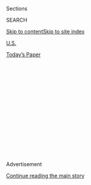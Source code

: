 <div id="app">

<div>

<div>

<div>

<div class="NYTAppHideMasthead css-1q2w90k e1suatyy0">

<div class="section css-ui9rw0 e1suatyy2">

<div class="css-eph4ug er09x8g0">

<div class="css-6n7j50">

</div>

<span class="css-1dv1kvn">Sections</span>

<div class="css-10488qs">

<span class="css-1dv1kvn">SEARCH</span>

</div>

[Skip to content](#site-content)[Skip to site
index](#site-index)

</div>

<div id="masthead-section-label" class="css-1wr3we4 eaxe0e00">

[U.S.](https://www.nytimes3xbfgragh.onion/section/us)

</div>

<div class="css-10698na e1huz5gh0">

</div>

</div>

<div id="masthead-bar-one" class="section hasLinks css-15hmgas e1csuq9d3">

<div class="css-uqyvli e1csuq9d0">

</div>

<div class="css-1uqjmks e1csuq9d1">

</div>

<div class="css-9e9ivx">

[](https://myaccount.nytimes3xbfgragh.onion/auth/login?response_type=cookie&client_id=vi)

</div>

<div class="css-1bvtpon e1csuq9d2">

[Today’s
Paper](https://www.nytimes3xbfgragh.onion/section/todayspaper)

</div>

</div>

</div>

</div>

<div data-aria-hidden="false">

<div id="site-content" data-role="main">

<div>

<div class="css-1aor85t" style="opacity:0.000000001;z-index:-1;visibility:hidden">

<div class="css-1hqnpie">

<div class="css-epjblv">

<span class="css-17xtcya">[U.S.](/section/us)</span><span class="css-x15j1o">|</span><span class="css-fwqvlz">Civil
Rights Law Protects Gay and Transgender Workers, Supreme Court
Rules</span>

</div>

<div class="css-k008qs">

<div class="css-1iwv8en">

<span class="css-18z7m18"></span>

<div>

</div>

</div>

<span class="css-1n6z4y">https://nyti.ms/2B7rZtS</span>

<div class="css-1705lsu">

<div class="css-4xjgmj">

<div class="css-4skfbu" data-role="toolbar" data-aria-label="Social Media Share buttons, Save button, and Comments Panel with current comment count" data-testid="share-tools">

  - 
  - 
  - 
  - 
    
    <div class="css-6n7j50">
    
    </div>

  - 
  - 

</div>

</div>

</div>

</div>

</div>

</div>

<div id="NYT_TOP_BANNER_REGION" class="css-13pd83m">

</div>

<div id="top-wrapper" class="css-1sy8kpn">

<div id="top-slug" class="css-l9onyx">

Advertisement

</div>

[Continue reading the main
story](#after-top)

<div class="ad top-wrapper" style="text-align:center;height:100%;display:block;min-height:250px">

<div id="top" class="place-ad" data-position="top" data-size-key="top">

</div>

</div>

<div id="after-top">

</div>

</div>

<div>

<div id="sponsor-wrapper" class="css-1hyfx7x">

<div id="sponsor-slug" class="css-19vbshk">

Supported by

</div>

[Continue reading the main
story](#after-sponsor)

<div id="sponsor" class="ad sponsor-wrapper" style="text-align:center;height:100%;display:block">

</div>

<div id="after-sponsor">

</div>

</div>

<div class="css-186x18t">

</div>

<div class="css-1vkm6nb ehdk2mb0">

# Civil Rights Law Protects Gay and Transgender Workers, Supreme Court Rules

</div>

The court said the language of the Civil Rights Act of 1964, which
prohibits sex discrimination, applies to discrimination based on sexual
orientation and gender identity.

<div class="css-79elbk" data-testid="photoviewer-wrapper">

<div class="css-z3e15g" data-testid="photoviewer-wrapper-hidden">

</div>

<div class="css-1a48zt4 ehw59r15" data-testid="photoviewer-children">

![<span class="css-16f3y1r e13ogyst0" data-aria-hidden="true">Tiffany
Munroe on Sunday in Brooklyn during a rally to call attention to
violence against transgender people of
color.</span><span class="css-cnj6d5 e1z0qqy90" itemprop="copyrightHolder"><span class="css-1ly73wi e1tej78p0">Credit...</span><span><span>Demetrius
Freeman for The New York
Times</span></span></span>](https://static01.graylady3jvrrxbe.onion/images/2020/06/15/us/politics/15dc-scotus-lgbt/merlin_173534901_83f3865e-6ba4-4f1b-8d6c-a7f54db8cce8-articleLarge.jpg?quality=75&auto=webp&disable=upscale)

</div>

</div>

<div class="css-18e8msd">

<div class="css-vp77d3 epjyd6m0">

<div class="css-hus3qt ey68jwv0" data-aria-hidden="true">

[![Adam
Liptak](https://static01.graylady3jvrrxbe.onion/images/2018/07/13/multimedia/author-adam-liptak/author-adam-liptak-thumbLarge-v3.png
"Adam Liptak")](https://www.nytimes3xbfgragh.onion/by/adam-liptak)

</div>

<div class="css-1baulvz">

By [<span class="css-1baulvz last-byline" itemprop="name">Adam
Liptak</span>](https://www.nytimes3xbfgragh.onion/by/adam-liptak)

</div>

</div>

  - 
    
    <div class="css-ld3wwf e16638kd2">
    
    Published June 15, 2020Updated June 16,
    2020
    
    </div>

  - 
    
    <div class="css-4xjgmj">
    
    <div class="css-pvvomx" data-role="toolbar" data-aria-label="Social Media Share buttons, Save button, and Comments Panel with current comment count" data-testid="share-tools">
    
      - 
      - 
      - 
      - 
        
        <div class="css-6n7j50">
        
        </div>
    
      - 
      - 
    
    </div>
    
    </div>

</div>

</div>

<div class="section meteredContent css-1r7ky0e" name="articleBody" itemprop="articleBody">

<div class="css-1fanzo5 StoryBodyCompanionColumn">

<div class="css-53u6y8">

WASHINGTON — The Supreme Court [ruled on
Monday](https://www.supremecourt.gov/opinions/19pdf/17-1618_hfci.pdf)
that a landmark civil rights law protects [gay and transgender
workers](https://www.nytimes3xbfgragh.onion/2020/06/16/podcasts/the-daily/supreme-court-lgbtq.html)
from workplace discrimination, handing the movement for L.G.B.T.
equality a long-sought and unexpected victory.

“An employer who fires an individual merely for being gay or transgender
defies the law,” Justice Neil M. Gorsuch wrote for the majority in the
6-to-3 ruling.

That opinion and two dissents, spanning 168 pages, touched on a host of
flash points in the culture wars involving the L.G.B.T. community —
bathrooms, locker rooms, sports, pronouns and religious objections to
same-sex marriage. The decision, the first major case on transgender
rights, came amid widespread demonstrations, some protesting violence
aimed at transgender people of color.

Until Monday’s decision, it was legal in more than half of the states to
fire workers for being gay, bisexual or transgender. The vastly
consequential decision thus extended workplace protections to millions
of people across the nation, continuing a series of Supreme Court
[victories for gay
rights](https://www.nytimes3xbfgragh.onion/2015/06/27/us/supreme-court-same-sex-marriage.html)
even after President Trump transformed the court with his two
appointments.

</div>

</div>

<div class="css-1fanzo5 StoryBodyCompanionColumn">

<div class="css-53u6y8">

The decision achieved a decades-long goal of gay rights proponents, one
they had initially considered much easier to achieve than a
constitutional right to same-sex marriage. But even as the Supreme Court
established that right in 2015, workplace discrimination remained lawful
in most of the country. An employee who married a same-sex partner in
the morning could be fired that afternoon for being gay.

Monday’s lopsided ruling, coming from a fundamentally conservative
court, was a surprise. Justice Gorsuch, who was Mr. Trump’s first
appointment to the court, was joined by Chief Justice John G. Roberts
Jr. and Justices Ruth Bader Ginsburg, Stephen G. Breyer, Sonia Sotomayor
and Elena Kagan.

Supporters of L.G.B.T. rights were elated by the ruling, which they said
was long overdue.

“This is a simple and profound victory for L.G.B.T. civil rights,” said
Suzanne B. Goldberg, a law professor at Columbia. “Many of us feared
that the court was poised to gut sex discrimination protections and
allow employers to discriminate based on sexual orientation and gender
identity, yet it declined the federal government’s invitation to take
that damaging path.”

In remarks to reporters, Mr. Trump said he accepted the ruling. “I’ve
read the decision,” he said, “and some people were surprised, but
they’ve ruled and we live with their decision.” He added that it was a
“very powerful decision, actually.”

The Trump administration had urged the court to rule against gay and
transgender workers, and it has [barred most transgender
people](https://www.nytimes3xbfgragh.onion/2019/01/22/us/politics/transgender-ban-military-supreme-court.html)
from serving in the military. The Department of Health and Human
Services [issued a
regulation](https://www.nytimes3xbfgragh.onion/2020/06/12/us/politics/trump-transgender-rights.html)
on Friday that undid protections for transgender patients against
discrimination by doctors, hospitals and health insurance companies.

</div>

</div>

<div class="css-1fanzo5 StoryBodyCompanionColumn">

<div class="css-53u6y8">

Those actions involved different laws from the one at issue on Monday,
and the Supreme Court has allowed the military ban to go into effect
while lawsuits challenging it proceed. Still, the court’s ruling
suggested that a new era in transgender rights has arrived.

The decision, covering two sets of cases, was the court’s first on
lesbian, gay, bisexual and transgender rights since the [retirement
in 2018 of Justice Anthony M.
Kennedy](https://www.nytimes3xbfgragh.onion/2018/06/27/us/politics/anthony-kennedy-retire-supreme-court.html?module=inline),
who wrote the majority opinions in all four of the court’s major gay
rights decisions. Proponents of those rights had worried that his
departure would halt the progress of the movement toward
equality.

</div>

</div>

<div class="audioFigureHeading">

<div class="css-1et479a">

![](https://static01.graylady3jvrrxbe.onion/images/2017/01/29/podcasts/the-daily-album-art/the-daily-album-art-articleInline-v2.jpg?quality=75&auto=webp&disable=upscale)

</div>

### Listen to ‘The Daily’: A Landmark Supreme Court Ruling

<span class="css-59o34k">A surprise majority of judges ruled that the
Civil Rights Act protects gay and transgender people from workplace
discrimination.</span>

</div>

<div class="css-qe9gm7">

<div>

<div class="css-1g7y0i5 e1drnplw0">

<div class="css-1ceswkc e1drnplw1">

</div>

<div class="css-f2fzwx e1drnplw2">

<div data-aria-labelledby="modal-title" data-role="region">

<div id="modal-title" class="css-mln36k">

transcript

</div>

<div class="css-pbq7ev">

</div>

<span>Back to The
Daily</span>

<div class="css-f6lhej">

<div class="css-1ialerq">

<div class="css-1701swk">

bars

</div>

<div>

<div class="css-1t7yl1y">

0:00/23:39

</div>

<div class="css-og85jy">

\-23:39

</div>

</div>

</div>

</div>

<div class="css-15fbio0">

<div class="css-1p4nyns">

transcript

## Listen to ‘The Daily’: A Landmark Supreme Court Ruling

### Hosted by Michael Barbaro, produced by Annie Brown, Luke Vander Ploeg, Asthaa Chaturvedi and Sydney Harper, and edited by M.J. Davis Lin and Lisa Chow

#### A surprise majority of judges ruled that the Civil Rights Act protects gay and transgender people from workplace discrimination.

</div>

  - aimee stephens  
    My name is Aimee Stephens. I’m 58 years old, and I live in Redford,
    Mich.

  - michael barbaro  
    Aimee, I wonder if you could read from the letter that you handed
    your boss.

  - aimee stephens  
    Sure.
    
    “Dear friends and co-workers. I have known many of you for some time
    now, and I count you all as my friends. What I must tell you is very
    difficult for me and is taking all the courage I can muster. I am
    writing this both to inform you of a significant change in my life
    and to ask for your patience, understanding, and support, which I
    would treasure greatly. I have a gender identity disorder that I
    have struggled with my entire life. I have felt imprisoned in a body
    that does not match my mind, and this has caused me great despair
    and loneliness. With the support of my loving wife, I have decided
    to become the person that my mind already is. At the end of my
    vacation, on Aug. 26, 2013, I will return to work as my true self,
    Aimee Australia Stephens, in appropriate business attire. I realize
    that some of you may have trouble understanding this. In truth, I
    have had to live with it every day of my life, and even I do not
    fully understand it myself. It is my wish that I can continue my
    work at R.G. & G.R. Harris Funeral Homes doing what I have always
    done, which is my best.”

  - \[music\]

  - aimee stephens  
    I gave it to the boss. And then two weeks later, he came back with
    his own letter, which was my letter of dismissal. Basically, his
    letter to me was that, your services are no longer needed. This is
    what we’re offering. You have 21 days to make up your mind. But if
    you accept severance package, you will have to agree to keep your
    mouth shut and not ever talk about this to anyone. And I didn’t
    think I could live with that the rest of my life. At that point, I
    knew I had to do something. After all, this was not only happening
    to me, but to thousands of others. And the only thing I knew to do
    was basically to take it to court. That’s what I did.

  - \[music\]

  - \[crowd chanting\]

  - archived recording  
    We’re coming on the air because of a major civil rights decision out
    of the United States Supreme Court.

michael barbaro

From The New York Times, I’m Michael Barbaro. This is “The Daily.”

  - archived recording  
    The decision now is clear from the Supreme Court —

michael barbaro

Today —

  - archived recording  
    — they have issued a ruling that now bans discrimination by
    employers against transgender individuals and gay individuals.

  - crowd chanting  
    Trans lives matter\! Trans lives matter\! Trans lives matter\!

michael barbaro

Adam Liptak on the surprise majority that decided the case.

It’s Tuesday, June 16.

Adam, tell us about this ruling on Monday.

adam liptak

The Supreme Court issued a huge ruling, a very consequential ruling. It
said that all across the nation, it’s no longer permissible for
employers to fire people simply for being gay or transgender. Now, you
might think that’s already the state of the world. But in 27 states,
there’s no federal protection for gay and transgender workers. Gay
people have a constitutional right to get married. They have since 2015.
They can get married on a Monday morning, and when their employer found
out about it Monday afternoon, they could be fired without consequence,
simply for being gay. Until Monday’s ruling from the Supreme Court.

michael barbaro

So in the national debate over the rights for gay and transgender
people, this was a kind of untouched area — employment.

adam liptak

Right, it’s sort of surprising. I mean, most people I think, think it’s
unlawful to discriminate against them for being gay or transgender. But
until this Supreme Court ruling on Monday, people were without
protection in about half the nation.

michael barbaro

And Adam, remind us of the specific cases that are involved in this
ruling. I know we’ve talked about them in the past on the show.

adam liptak

Yeah, so there are actually three separate cases, two of them involving
gay men, one involving a transgender woman. The cases involving gay men
were a government worker in Georgia and a skydiving instructor, both of
whom alleged in their lawsuits that they’d been fired for being gay. And
the third was a transgender woman named Aimee Stephens, who, Michael,
your listeners may remember, because —

michael barbaro

Right.

adam liptak

— you had a conversation with her and she described how, when she
announced she was going to assume the gender identity that she believed
was hers, the reaction of the funeral home for whom she worked was to
fire her.

michael barbaro

Right, this letter that she had spent years composing in her head and on
paper that told her friends and her colleagues and her boss who she was,
was actually what ended up getting her fired.

adam liptak

That’s right.

michael barbaro

And, Adam, what was the central legal question posed in these three
different cases?

adam liptak

The question in the case is whether Title VII of the Civil Rights Act of
1964 — a landmark piece of civil rights legislation which prohibits
discrimination based on race, religion, ethnicity, and sex — applies to
sexual orientation and gender identity discrimination. And drilling down
just a little bit more, the key question is whether the phrase
“discrimination because of sex” covers sexual orientation and gender
identity.

michael barbaro

Right, and as I recall from talking about these oral arguments with you
many months ago, the case very much rested, not just on what the entire
court thought of the phrase “because of sex” and what it meant, but
specifically what the conservative justices on the court, who are now in
the majority — what they thought that that phrase meant.

adam liptak

That’s right. I mean, you have a court where the four more liberal votes
are pretty much locked in. You know what they’re going to do, and they
have to pick up a conservative vote. And the question with this court
was, the conservative vote they would ordinarily be sure of picking up
was that of Justice Anthony Kennedy, who wrote all four of the major gay
rights decisions before this one. But he retired in 2018, replaced by
Justice Brett Kavanaugh. And so the court has a five justice
conservative majority. And for the liberals to win, they’d have to pick
off at least one of them.

michael barbaro

And it sounds like they did that.

adam liptak

Oh, yeah, in fact they got two, Justice Gorsuch, President Trump’s first
appointee, and they also picked up Chief Justice John G. Roberts. So you
got a 6-3 decision in the end. And, Michael, just to put that in
context, this is a very conservative court. This is a court that gay
rights advocates were terrified of. So to get a 6-3 victory from this
court on a consequential, stunning, vastly important decision is really
something.

michael barbaro

So let’s talk about these two conservative justices who sided with the
liberal justices in this case.

adam liptak

Well, the key justice is Justice Gorsuch. He writes the majority
opinion. He’s the only one whose language we have in front of us and
whose reasoning we know for certain. And he says it is impossible to
discriminate against a person for being homosexual or transgender
without discriminating against that individual based on sex. Consider,
for example, an employer with two employees, both of whom are attracted
to men. The two individuals are, to the employer’s mind, materially
identical in all respects, except that one is a man and the other a
woman. If the employer fires the male employee for no reason other than
the fact he is attracted to men, the employer discriminates against him
for traits or actions it tolerates in his female colleague.

michael barbaro

So Gorsuch is arguing, you can’t divorce discrimination based on sexual
identity, sexual orientation, from gender, and perhaps cultural
expectations of gender.

adam liptak

That’s right. He says, listen, it may not be the only factor, but it’s a
factor and that’s good enough for this law.

michael barbaro

Right, and therefore, by his logic, that word, that phrase, “because of
sex” in 1964, clearly applies to gay and transgender people today.

adam liptak

Exactly right.

michael barbaro

And so what explanation do the other conservative justices who did not
join Gorsuch in the majority give for breaking with him, and with
Roberts, if Gorsuch and Roberts found a pretty conservative
justification for extending these rights to gay and transgender people?

adam liptak

So there are two separate dissents, but the theme that runs through both
of them, Michael, is that it’s just not a natural way to read this set
of words. That in 1964, nobody thought that they were prohibiting
discrimination against gay people and transgender people. And Justice
Kavanaugh in his dissent says, even today, when you ask people what
“because of sex” means to them, they will not typically say oh, that
means because of sexual orientation, because of gender identity. Then
Alito and Thomas, but not Kavanaugh, go on to talk about what they view
as the very pernicious consequences of the majority decision, which they
say will have an impact on restrooms and locker rooms and college sports
and maybe professional sports and religious employers and freedom of
speech. Justice Alito even says it might prohibit people from using
anything other than the preferred pronouns of the people to whom they
talk.

michael barbaro

Right, but of course in the end, those three justices were outvoted. And
two of their conservative allies went in the other direction. And I have
to say, and I don’t know if this is the case for you, it seems
surprising that the majority opinion in this landmark gay and
transgender rights case was written by a conservative member of the
court.

adam liptak

Oh, yeah. No, I think it’s a big surprise to me, big surprise to gay
rights advocates, big surprise to the L.G.B.T. community. I will say
this, Michael, that if you’d asked me in September what the outcome of
this case was going to be, I would have said it’s classic 5-4,
conservatives against liberals.

michael barbaro

You said that on our show. You said this was —

adam liptak

Right, but once it was argued, once we saw Gorsuch struggling with this
textual question at the argument in September, I started to think that
there was a live possibility it would be 5-4, the liberals plus Gorsuch.
And I guess the chief justice came along for the ride.

michael barbaro

But that makes me wonder, does a ruling like this, and the composition
of the majority, does that make you conclude that ultimately, we don’t
really know this relatively new Supreme Court, this conservative
majority court, as well as perhaps, everyone thinks that they do?

adam liptak

That’s a really important point. People on the left are very unhappy
that President Trump got to appoint two people to the Supreme Court. But
those two people don’t vote together all that often. Overall, their
voting will be conservative. But they’re individual people with
individual jurisprudential commitments, and they will from time to time
surprise you as Justice Gorsuch surprised us in this one.

michael barbaro

We’ll be right back.

Adam, how is this ruling being received by those who are champions of
religious liberty? Because I have to imagine that they are not looking
favorably on a ruling that says every employer, including employers run
by people whose religion says that being homosexual is wrong, would
welcome this ruling.

adam liptak

Sure, they’re nervous about this ruling. And in dissent, Justice Alito
said they’re right to be nervous, that this ruling can make religious
people and religious employers on the hook for employment discrimination
if they just follow the dictates of their faith. Justice Gorsuch, who is
ordinarily very sympathetic to those kinds of claims of religion said,
listen, that’s not this case. We’ll deal with that case down the line.
But he did say, let me tell you, first of all, Title VII itself has an
exemption for religious employers. There are other laws and
constitutional provisions which can protect religious people and
religious employers. So his basic answer is, we’ll get back to you on
that.

michael barbaro

Hm, so this ruling may leave open the possibility that an employer could
bring future cases that could make it all the way up to the Supreme
Court challenging this ruling on the grounds of religious liberty,
saying this ruling infringes on my right to practice my religion the way
I see fit.

adam liptak

Yeah, clashes between religious employers and their employees are
commonplace, and we’re waiting, even in this term, for a decision on
whether employment discrimination laws apply to Catholic school
teachers. So that clash is something that’s very much on the front
burner at the court, but we don’t have an answer yet.

michael barbaro

Adam, you’ve been covering the Supreme Court for The Times for more than
a decade. And you have watched this debate over L.G.B.T.Q. rights play
out before the justices on many occasions. Where does this decision
stack up in that history of the decisions that they have made?

adam liptak

Well, for gay rights, it easily ranks with the top three. It ranks with
the decisions in which the court struck down a Texas law making gay sex
a crime. It stands with the decision establishing a constitutional right
to same sex marriage. And now for gay people, we have this enormously
consequential decision protecting them from employment discrimination.
And let’s not forget, for transgender people, we have the first major
transgender rights case from the Supreme Court ever.

michael barbaro

So by definition, this is a historic case when it comes to rights.

adam liptak

Some historic cases are symbolic only. This historic case will have a
real-world impact for lots and lots of people.

michael barbaro

It’s interesting that this decision comes three and a half years into an
administration, the Trump administration, that has repeatedly taken
actions to restrict the rights of transgender Americans, in particular.
You know, banning them from serving in the military, telling the
military to stop paying for gender confirmation surgery. And just about
a week ago, narrowing the definition of sex discrimination in the
Affordable Care Act to omit protections for transgender people. So how
does Monday’s decision affect those? Because after all, the United
States government is a major employer, right?

adam liptak

Yeah, so as an employer, it’s subject to Title VII like other kinds of
employers. When it’s talking about health care, when it’s talking about
the military, those are different statutes, and whether it has the power
or not to disadvantage transgender people is an open question. This
decision of course, gives you some sense that challenges to Trump
administration actions would meet with positive reception at the court.
But they’re different statutes in different settings, and the president
gets a lot of deference when it’s the military who’s involved. We do
have a quick sense that President Trump is prepared to accept the
Supreme Court’s decision on Monday. He was asked about it at a press
availability and he said, they ruled, and we live with their decision, a
very powerful decision.

michael barbaro

Speaking of that kind of atmospheric change, I have noticed that in the
protests that we’ve been seeing all over the United States for the past
few weeks, that in addition to protesting against racism, demonstrators
have taken up the issue of trans rights and calling for the protection
of black trans people, for example.

adam liptak

Yeah, so society is moving very fast on these issues. The protests
reflect that. One thing that struck me that also reflects it is that
more than 200 major corporations filed briefs in these cases saying,
please subject us to these laws, please make it possible to sue us.
Because the commitment among very large parts of society to equality for
black people, gay people, trans people is moving quite quickly in the
direction of equality. And the Supreme Court, which is seldom very far
out of step with the American public, as reflected in this decision,
seems to agree.

michael barbaro

Adam, what has been the response from the plaintiffs in this case? I
remember speaking with Aimee Stephens after the oral arguments, and she
had some real doubts about whether the court was going to ultimately
rule in her favor.

adam liptak

Yeah, that’s right, Michael. There are three plaintiffs in the three
cases, two of them have sadly died, including Aimee Stephens, who died
just a few weeks ago. So she didn’t see the result of her lawsuit. But
she did sketch out some thoughts in anticipation that the court might
rule in her favor. So she wrote these words. “Firing me because I’m
transgender was discrimination, plain and simple. And I am glad the
court recognized that what happened to me is wrong and illegal. I am
thankful that the court said my transgender siblings and I have a place
in our laws. It made me feel safer and more included in society.”

michael barbaro

Thank you, Adam.

adam liptak

Thank you, Michael.

\[music\]

aimee stephens

They asked me a question. And that question was, are you willing to see
this through to the end?

And I told them then that I was raised on a farm, that I was used to
hard work, and that I didn’t give up so easily. They’ve had people, I
guess, in the past, who started this process, and it can get to you to
the point that you just want it to be over. And you say well, I’m done.
I’m not going any further. Or perhaps they try to settle out of court.

I had in my mind what I needed to do, and it wasn’t to really settle out
of court. It wasn’t to just give up and walk away. And that yes, I would
see this to the end.

michael barbaro

We’ll be right back.

Here’s what else you need to know today.

  - archived recording (dermot shea)  
    Good afternoon, everyone. It’s been a tough few weeks for the
    N.Y.P.D., for the city, really, for the whole country.

michael barbaro

In a major reform by the nation’s largest police force, New York City is
disbanding its anti-crime unit, a team of 600 officers who patrol the
city in plain clothes that has been involved in some of the city’s most
notorious police shootings.

  - archived recording (dermot shea)  
    Make no mistake, this is a seismic shift in the culture of how the
    N.Y.P.D. polices this great city. It will be felt immediately in the
    communities that we protect.

michael barbaro

The decision makes the N.Y.P.D. one of the first police departments in
the country to begin defunding and dismantling its operations in the
wake of nationwide protests.

  - archived recording (dermot shea)  
    We can do it better. We can do it smarter. And we will.

michael barbaro

And on Monday, the Food and Drug Administration reversed course and
revoked its emergency authorization of two malaria drugs,
hydroxychloroquine and chloroquine, as treatments for Covid-19. In
March, the F.D.A. allowed the drugs to be used by hospitals treating
patients with the coronavirus. But studies since then have shown that
the drugs are unlikely to be effective, despite claims by President
Trump, who has repeatedly promoted both of them, and who said he had
taken one of them himself.

That’s it for “The Daily.” I’m Michael Barbaro, see you
tomorrow.

</div>

</div>

</div>

</div>

</div>

</div>

<div class="css-1sngw6j">

[](https://www.nytimes3xbfgragh.onion/interactive/2020/06/15/us/supreme-court-major-cases-2020.html)

<div class="css-1eoytci">

![](https://static01.graylady3jvrrxbe.onion/images/2020/06/18/us/-promo-1592492336549/-promo-1592492336549-articleLarge.jpg)

</div>

<div class="css-1rha1bf">

## The Supreme Court Aligned With Public Opinion in Most Major Cases This Term

The justices confronted an unusually potent mix of political and social
issues in the middle of both a presidential election year and a public
health crisis.

</div>

</div>

<div class="css-1fanzo5 StoryBodyCompanionColumn">

<div class="css-53u6y8">

The Supreme Court is generally not very far out of step with popular
opinion, and large majorities of Americans oppose employment
discrimination based on sexual orientation, and substantial ones oppose
it when based on gender identity. More than 200 major corporations
[filed a
brief](https://www.supremecourt.gov/DocketPDF/17/17-1618/106953/20190703115551379_2019.07.03%20-%20Amicus%20Brief%20of%20206%20Businesses%20in%20Support%20of%20Employees.pdf)
supporting the gay and transgender employees in the cases before the
court.

The decision was both symbolic and consequential, and it followed in the
tradition of landmark rulings on discrimination. Unlike Brown v. Board
of Education, the 1954 decision that said racially segregated public
schools violated the Constitution; Loving v. Virginia, the 1967 decision
that struck down bans on interracial marriage; and Obergefell v. Hodges,
the 2015 decision that struck down state bans on same-sex marriage, the
new decision did not involve constitutional rights.

Instead, the question for the justices was the meaning of a statute,
Title VII of the Civil Rights Act of 1964, which bars employment
discrimination based on race, religion, national origin and sex. They
had to decide whether that last prohibition — discrimination “because of
sex” — applies to many millions of gay and transgender workers.

</div>

</div>

<div class="css-1fanzo5 StoryBodyCompanionColumn">

<div class="css-53u6y8">

Justice Gorsuch wrote that it did.

“An employer who fires an individual for being homosexual or transgender
fires that person for traits or actions it would not have questioned in
members of a different sex,” he wrote.

“It is impossible,” Justice Gorsuch wrote, “to discriminate against a
person for being homosexual or transgender without discriminating
against that individual based on sex.”

The decision will allow people who say they were discriminated against
in the workplace based on their sexual orientation or gender identity to
file lawsuits, just as people claiming race and sex discrimination may.
The plaintiffs will have to offer evidence, of course, and employers may
respond that they had reasons unrelated to discrimination for their
decisions.

Justice Samuel A. Alito Jr., in a dissent joined by Justice Clarence
Thomas, wrote that the majority had abandoned its judicial role.

“There is only one word for what the court has done today: legislation,”
Justice Alito wrote. “The document that the court releases is in the
form of a judicial opinion interpreting a statute, but that is
deceptive.”

“A more brazen abuse of our authority to interpret statutes is hard to
recall,” he wrote. “The court tries to convince readers that it is
merely enforcing the terms of the statute, but that is preposterous.”

The common understanding of sex discrimination in 1964, Justice Alito
wrote, was bias against women or men and did not encompass
discrimination based on sexual orientation and gender identity. If
Congress wanted to protect gay and transgender workers, he wrote, it
could pass a new law.

</div>

</div>

<div class="css-1fanzo5 StoryBodyCompanionColumn">

<div class="css-53u6y8">

“Discrimination ‘because of sex’ was not understood as having anything
to do with discrimination because of sexual orientation or transgender
status” in 1964, he wrote. “Any such notion would have clashed in
spectacular fashion with the societal norms of the day.”

Justice Alito added that the majority’s decision would have pernicious
consequences.

He said the majority left open, for instance, questions about access to
restrooms and locker rooms. “For women who have been victimized by
sexual assault or abuse,” he wrote, “the experience of seeing an
unclothed person with the anatomy of a male in a confined and sensitive
location such as a bathroom or locker room can cause serious
psychological harm.”

Nor did the majority address, he said, how its ruling would affect
sports, college housing, religious employers, health care or free
speech.

“After today’s decision,” Justice Alito wrote, “plaintiffs may claim
that the failure to use their preferred pronoun violates one of the
federal laws prohibiting sex discrimination.”

“Although the court does not want to think about the consequences of its
decision, we will not be able to avoid those issues for long,” he wrote.
“The entire federal judiciary will be mired for years in disputes about
the reach of the court’s reasoning.”

Justice Gorsuch responded that the court’s ruling was narrow. “We do not
purport to address bathrooms, locker rooms or anything else of the
kind,” he wrote. “Whether other policies and practices might or might
not qualify as unlawful discrimination or find justifications under
other provisions of Title VII are questions for future cases, not
these.”

He added that Title VII itself included protections for religious
employers and that a separate federal law and the First Amendment also
allow religious groups latitude in their employment decisions.

</div>

</div>

<div class="css-1fanzo5 StoryBodyCompanionColumn">

<div class="css-53u6y8">

Justice Brett M. Kavanaugh, Mr. Trump’s other appointment to the court,
issued a separate dissent making a point about statutory interpretation.
“Courts must follow ordinary meaning, not literal meaning,” he wrote,
adding that the ordinary meaning of “because of sex” does not cover
discrimination based on sexual orientation or gender identity.

“Seneca Falls was not Stonewall,” he wrote. “The women’s rights movement
was not (and is not) the gay rights movement, although many people
obviously support or participate in both. So to think that sexual
orientation discrimination is just a form of sex discrimination is not
just a mistake of language and psychology, but also a mistake of history
and sociology.”

The court considered two sets of cases. [The
first](https://www.supremecourt.gov/oral_arguments/argument_transcripts/2019/17-1618_7k47.pdf)
concerned a pair of lawsuits from gay men who said they were fired
because of their sexual orientation: [Bostock v. Clayton County,
Ga.](http://www.scotusblog.com/case-files/cases/bostock-v-clayton-county-georgia/),
No. 17-1618, and [Altitude Express Inc. v.
Zarda](http://www.scotusblog.com/case-files/cases/altitude-express-inc-v-zarda/),
No. 17-1623.

The first case was filed by Gerald Bostock, who was fired from a
government program that helped neglected and abused children in Clayton
County, Ga., just south of Atlanta, after he joined a gay softball
league.

The second was brought by a skydiving instructor, Donald Zarda, who also
said he was fired because he was gay. His dismissal followed a complaint
from a female customer who had expressed concerns about being strapped
to Mr. Zarda during a tandem dive. Mr. Zarda, hoping to reassure the
customer, told her that he was “100 percent gay.”

The case on gender identity, [R.G. & G.R. Harris Funeral Homes Inc. v.
Equal Employment Opportunity
Commission](http://www.scotusblog.com/case-files/cases/r-g-g-r-harris-funeral-homes-inc-v-equal-opportunity-employment-commission/),
No. 18-107, was brought by a transgender woman, [Aimee
Stephens](https://www.nytimes3xbfgragh.onion/2020/05/12/us/aimee-stephens-supreme-court-dead.html),
who was fired from a Michigan funeral home after she announced in 2013
that she was a transgender woman and would start working in women’s
clothing.

Mr. Zarda died in an accident in 2014, and [Ms. Stephens
died](https://www.nytimes3xbfgragh.onion/2020/05/12/us/aimee-stephens-supreme-court-dead.html)
on May 12. Their estates continued to pursue their cases after their
deaths.

</div>

</div>

<div class="css-1fanzo5 StoryBodyCompanionColumn">

<div class="css-53u6y8">

Critics sometimes say that the Congress does not hide elephants in mouse
holes, Justice Gorsuch wrote on Monday, meaning that lawmakers do not
take enormous steps with vague terms or in asides.

“We can’t deny that today’s holding — that employers are prohibited from
firing employees on the basis of homosexuality or transgender status —
is an elephant,” he wrote. “But where’s the mouse hole? Title VII’s
prohibition of sex discrimination in employment is a major piece of
federal civil rights legislation. It is written in starkly broad terms.
It has repeatedly produced unexpected applications, at least in the view
of those on the receiving end of them.”

“This elephant,” he wrote, “has never hidden in a mouse hole; it has
been standing before us all along.”

</div>

</div>

<div>

</div>

</div>

<div>

</div>

<div>

</div>

<div>

</div>

<div>

<div id="bottom-wrapper" class="css-1ede5it">

<div id="bottom-slug" class="css-l9onyx">

Advertisement

</div>

[Continue reading the main
story](#after-bottom)

<div id="bottom" class="ad bottom-wrapper" style="text-align:center;height:100%;display:block;min-height:90px">

</div>

<div id="after-bottom">

</div>

</div>

</div>

</div>

</div>

## Site Index

<div>

</div>

## Site Information Navigation

  - [© <span>2020</span> <span>The New York Times
    Company</span>](https://help.nytimes3xbfgragh.onion/hc/en-us/articles/115014792127-Copyright-notice)

<!-- end list -->

  - [NYTCo](https://www.nytco.com/)
  - [Contact
    Us](https://help.nytimes3xbfgragh.onion/hc/en-us/articles/115015385887-Contact-Us)
  - [Work with us](https://www.nytco.com/careers/)
  - [Advertise](https://nytmediakit.com/)
  - [T Brand Studio](http://www.tbrandstudio.com/)
  - [Your Ad
    Choices](https://www.nytimes3xbfgragh.onion/privacy/cookie-policy#how-do-i-manage-trackers)
  - [Privacy](https://www.nytimes3xbfgragh.onion/privacy)
  - [Terms of
    Service](https://help.nytimes3xbfgragh.onion/hc/en-us/articles/115014893428-Terms-of-service)
  - [Terms of
    Sale](https://help.nytimes3xbfgragh.onion/hc/en-us/articles/115014893968-Terms-of-sale)
  - [Site
    Map](https://spiderbites.nytimes3xbfgragh.onion)
  - [Help](https://help.nytimes3xbfgragh.onion/hc/en-us)
  - [Subscriptions](https://www.nytimes3xbfgragh.onion/subscription?campaignId=37WXW)

</div>

</div>

</div>

</div>
